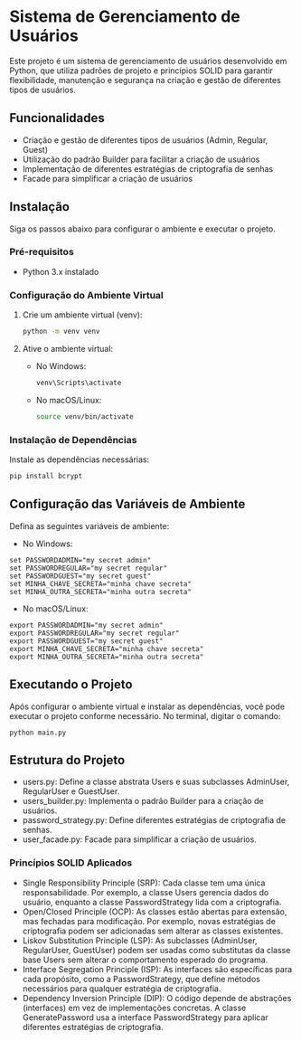 # Sistema de Gerenciamento de Usuários

Este projeto é um sistema de gerenciamento de usuários desenvolvido em Python, que utiliza padrões de projeto e princípios SOLID para garantir flexibilidade, manutenção e segurança na criação e gestão de diferentes tipos de usuários.

## Funcionalidades

- Criação e gestão de diferentes tipos de usuários (Admin, Regular, Guest)
- Utilização do padrão Builder para facilitar a criação de usuários
- Implementação de diferentes estratégias de criptografia de senhas
- Facade para simplificar a criação de usuários

## Instalação

Siga os passos abaixo para configurar o ambiente e executar o projeto.

### Pré-requisitos

- Python 3.x instalado

### Configuração do Ambiente Virtual

1. Crie um ambiente virtual (venv):

    ```bash
    python -m venv venv
    ```

2. Ative o ambiente virtual:

    - No Windows:
        ```bash
        venv\Scripts\activate
        ```

    - No macOS/Linux:
        ```bash
        source venv/bin/activate
        ```

### Instalação de Dependências

Instale as dependências necessárias:

```bash
pip install bcrypt
```

## Configuração das Variáveis de Ambiente

Defina as seguintes variáveis de ambiente:

* No Windows:
```=
set PASSWORDADMIN="my secret admin"
set PASSWORDREGULAR="my secret regular"
set PASSWORDGUEST="my secret guest"
set MINHA_CHAVE_SECRETA="minha chave secreta"
set MINHA_OUTRA_SECRETA="minha outra secreta"
```

* No macOS/Linux:
```=
export PASSWORDADMIN="my secret admin"
export PASSWORDREGULAR="my secret regular"
export PASSWORDGUEST="my secret guest"
export MINHA_CHAVE_SECRETA="minha chave secreta"
export MINHA_OUTRA_SECRETA="minha outra secreta"
```

## Executando o Projeto

Após configurar o ambiente virtual e instalar as dependências, você pode executar o projeto conforme necessário.
No terminal, digitar o comando:
```
python main.py
```

## Estrutura do Projeto

* users.py: Define a classe abstrata Users e suas subclasses AdminUser, RegularUser e GuestUser.
* users_builder.py: Implementa o padrão Builder para a criação de usuários.
* password_strategy.py: Define diferentes estratégias de criptografia de senhas.
* user_facade.py: Facade para simplificar a criação de usuários.

### Princípios SOLID Aplicados

* Single Responsibility Principle (SRP): Cada classe tem uma única responsabilidade. Por exemplo, a classe Users gerencia dados do usuário, enquanto a classe PasswordStrategy lida com a criptografia.
* Open/Closed Principle (OCP): As classes estão abertas para extensão, mas fechadas para modificação. Por exemplo, novas estratégias de criptografia podem ser adicionadas sem alterar as classes existentes.
* Liskov Substitution Principle (LSP): As subclasses (AdminUser, RegularUser, GuestUser) podem ser usadas como substitutas da classe base Users sem alterar o comportamento esperado do programa.
* Interface Segregation Principle (ISP): As interfaces são específicas para cada propósito, como a PasswordStrategy, que define métodos necessários para qualquer estratégia de criptografia.
* Dependency Inversion Principle (DIP): O código depende de abstrações (interfaces) em vez de implementações concretas. A classe GeneratePassword usa a interface PasswordStrategy para aplicar diferentes estratégias de criptografia.
